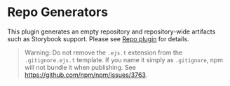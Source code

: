 # Repo Generators

This plugin generates an empty repository and repository-wide artifacts such as
Storybook support. Please see
[Repo plugin](https://code-shaper.dev/docs/reference/repo-plugin) for details.

> Warning: Do not remove the `.ejs.t` extension from the `.gitignore.ejs.t`
> template. If you name it simply as `.gitignore`, npm will not bundle it when
> publishing. See https://github.com/npm/npm/issues/3763.
